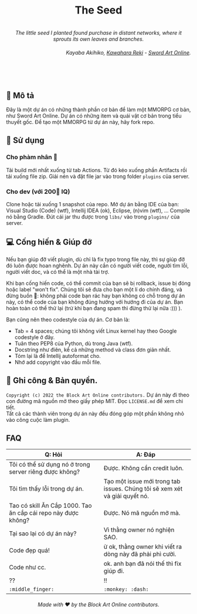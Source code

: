 <h1 align="center">The Seed</h1>

<p align="center">
    <br>
    <i>
        The little seed I planted found purchase in
        distant networks, where it sprouts its own leaves and branches.
    </i>
</p>
<h6 align="right">
    Kayaba Akihiko, <a href="https://en.wikipedia.org/wiki/Reki_Kawahara">Kawahara Reki</a> - <a href="https://en.wikipedia.org/wiki/Sword_Art_Online">Sword Art Online</a>.
</h6>
<br>
<br>


## 🌱 Mô tả

Đây là một dự án có những thành phần cơ bản để làm một MMORPG cơ bản, như Sword Art Online.
Dự án có những item và quái vật cơ bản trong tiểu thuyết gốc. Để tạo một MMORPG từ dự án này,
hãy fork repo.


## 👀 Sử dụng

### Cho phàm nhân 🙌
Tải build mới nhất xuống từ tab Actions. Từ đó kéo xuống phần Artifacts rồi tải xuống file zip. Giải nén và đặt file jar vào trong folder `plugins` của server.

### Cho dev (với 200🧠 IQ)
Clone hoặc tải xuống 1 snapshot của repo. Mở dự án bằng IDE của bạn: Visual Studio (Code) (wtf), Intellij IDEA (ok), Eclipse, (n)vim (wtf), ...
Compile nó bằng Gradle. Đút cái jar thu được trong `libs/` vào trong `plugins/` của server.


## 💻 Cống hiến & Giúp đỡ
Nếu bạn giúp đỡ viết plugin, dù chỉ là fix typo trong file này, thì sự giúp đỡ đó luôn được
hoan nghênh. Dự án này cần có người viết code, người tìm lỗi, người viết doc, và có thể là một
nhà tài trợ.  
  
Khi bạn cống hiến code, có thể commit của bạn sẽ bị rollback, issue bị đóng hoặc label "won't fix". Chúng tôi sẽ đưa cho bạn một lí do chính đáng, và đừng buồn 🙌: không phải code bạn rác hay bạn không có chỗ trong dự án này, có thể code của bạn không đúng hướng với hướng đi của dự
án. Bạn hoàn toàn có thể thử lại (trừ khi bạn đang spam thì đừng thử lại nữa :))) ).

Bạn cũng nên theo codestyle của dự án. Cơ bản là:
 * Tab = 4 spaces; chúng tôi không viết Linux kernel hay theo Google codestyle ở đây.
 * Tuân theo PEP8 của Python, dù trong Java (wtf).
 * Docstring như điên, kể cả những method và class đơn giản nhất.
 * Tóm lại là để Intellij autoformat cho.
 * Nhớ add copyright vào đầu mỗi file.


## 📖 Ghi công & Bản quyền.
`Copyright (c) 2022 the Block Art Online contributors.`
Dự án này đi theo con đường mã nguồn mở theo giấy phép MIT. Đọc `LICENSE.md` để xem chi tiết.  
Tất cả các thành viên trong dự án này đều đóng góp một phần không nhỏ vào công cuộc làm plugin.

## FAQ

|Q: Hỏi|A: Đáp|
|------|------|
|Tôi có thể sử dụng nó ở trong server riêng được không?|Được. Không cần credit luôn.|
|Tôi tìm thấy lỗi trong dự án.|Tạo một issue mới trong tab issues. Chúng tôi sẽ xem xét và giải quyết nó.|
|Tao có skill Ăn Cắp 1000. Tao ăn cắp cái repo này được không?|Được. Nó mã nguồn mở mà.|
|Tại sao lại có dự án này?|Vì thằng owner nó nghiện SAO.|
|Code đẹp quá!|ừ ok, thằng owner khi viết ra dòng này đã phải phì cười.|
|Code như cc.|ok. anh bạn đã nói thế thì fix giúp đi.|
|??|!!|
|`:middle_finger:`|`:monkey: :dash:`|

<h6 align="center">Made with ❤ by the Block Art Online contributors.</h6>
<!-- 69 lines of code :)) -->
